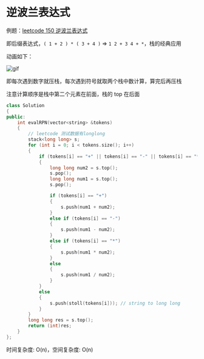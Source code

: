 # 逆波兰表达式

例题：[leetcode 150 逆波兰表达式](https://leetcode.cn/problems/evaluate-reverse-polish-notation/description/)

即后缀表达式，`( 1 + 2 ) * ( 3 + 4 )` => `1 2 + 3 4 + *`，栈的经典应用

动画如下：

![gif](https://code-thinking.cdn.bcebos.com/gifs/150.%E9%80%86%E6%B3%A2%E5%85%B0%E8%A1%A8%E8%BE%BE%E5%BC%8F%E6%B1%82%E5%80%BC.gif)

即每次遇到数字就压栈，每次遇到符号就取两个栈中数计算，算完后再压栈

注意计算顺序是栈中第二个元素在前面，栈的 top 在后面

```cpp
class Solution
{
public:
    int evalRPN(vector<string> &tokens)
    {
        // leetcode 测试数据有longlong
        stack<long long> s;
        for (int i = 0; i < tokens.size(); i++)
        {
            if (tokens[i] == "+" || tokens[i] == "-" || tokens[i] == "*" || tokens[i] == "/")
            {
                long long num2 = s.top();
                s.pop();
                long long num1 = s.top();
                s.pop();

                if (tokens[i] == "+")
                {
                    s.push(num1 + num2);
                }
                else if (tokens[i] == "-")
                {
                    s.push(num1 - num2);
                }
                else if (tokens[i] == "*")
                {
                    s.push(num1 * num2);
                }
                else
                {
                    s.push(num1 / num2);
                }
            }
            else
            {
                s.push(stoll(tokens[i])); // string to long long
            }
        }
        long long res = s.top();
        return (int)res;
    }
};
```

时间复杂度: O(n)，空间复杂度: O(n)
